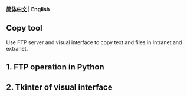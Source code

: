 **[简体中文](./readme.md) | English**

Copy tool
---
Use FTP server and visual interface to copy text and files in Intranet and extranet.

## 1. FTP operation in Python

## 2. Tkinter of visual interface

